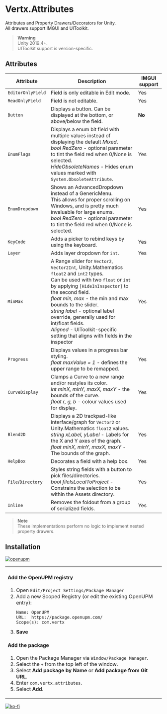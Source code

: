 # Vertx.Attributes
Attributes and Property Drawers/Decorators for Unity.  
All drawers support IMGUI and UIToolkit.

> **Warning**  
> Unity 2019.4+.  
> UIToolkit support is version-specific.


## Attributes

| Attribute          | Description                                                                                                                                                                                                                                                                                                                                                                                                                  | IMGUI support |
|--------------------|------------------------------------------------------------------------------------------------------------------------------------------------------------------------------------------------------------------------------------------------------------------------------------------------------------------------------------------------------------------------------------------------------------------------------|---------------|
| `EditorOnlyField`  | Field is only editable in Edit mode.                                                                                                                                                                                                                                                                                                                                                                                         | Yes           |
| `ReadOnlyField`    | Field is not editable.                                                                                                                                                                                                                                                                                                                                                                                                       | Yes           |
| `Button`           | Displays a button. Can be displayed at the bottom, or above/below the field.                                                                                                                                                                                                                                                                                                                                                 | **No**        |
| `EnumFlags`        | Displays a enum bit field with multiple values instead of displaying the default *Mixed*.<br/>*bool RedZero* - optional parameter to tint the field red when 0/None is selected.<br/>*HideObsoleteNames* - Hides enum values marked with `System.ObsoleteAttribute`.                                                                                                                                                         | Yes           |
| `EnumDropdown`     | Shows an AdvancedDropdown instead of a GenericMenu.<br/>This allows for proper scrolling on Windows, and is pretty much invaluable for large enums.<br/>*bool RedZero* - optional parameter to tint the field red when 0/None is selected.                                                                                                                                                                                   | Yes           |
| `KeyCode`          | Adds a picker to rebind keys by using the keyboard.                                                                                                                                                                                                                                                                                                                                                                          | Yes           |
| `Layer`            | Adds layer dropdown for `int`.                                                                                                                                                                                                                                                                                                                                                                                               | Yes           |
| `MinMax`           | A Range slider for `Vector2`, `Vector2Int`, Unity.Mathematics `float2` and `int2` types.<br/>Can be used with two `float` or `int` by applying `[HideInInspector]` to the second field.<br/>*float min, max* - the min and max bounds to the slider.<br/>*string label* - optional label override, generally used for int/float fields.<br/>*Aligned* -  UIToolkit-specific setting that aligns with fields in the inspector | Yes           | 
| `Progress`         | Displays values in a progress bar styling.<br/>*float maxValue = 1* - defines the upper range to be remapped.                                                                                                                                                                                                                                                                                                                | Yes           | 
| `CurveDisplay`     | Clamps a Curve to a new range and/or restyles its color.<br/>*int minX, minY, maxX, maxY* - the bounds of the curve.<br/>*float r, g, b* - colour values used for display.                                                                                                                                                                                                                                                   | Yes           | 
| `Blend2D`          | Displays a 2D trackpad-like interface/graph for `Vector2` or Unity.Mathematics `float2` values.<br/>*string xLabel, yLabel* - Labels for the X and Y axes of the graph.<br/>*float minX, minY, maxX, maxY* - The bounds of the graph.                                                                                                                                                                                        | Yes           |
| `HelpBox`          | Decorates a field with a help box.                                                                                                                                                                                                                                                                                                                                                                                           | Yes           |
| `File`/`Directory` | Styles string fields with a button to pick files/directories.<br/>*bool fileIsLocalToProject* - Constrains the selection to be within the Assets directory.                                                                                                                                                                                                                                                                  | Yes           |
| `Inline`           | Removes the foldout from a group of serialized fields.                                                                                                                                                                                                                                                                                                                                                                       | Yes           |

> **Note**  
> These implementations perform no logic to implement nested property drawers.

## Installation
[![openupm](https://img.shields.io/npm/v/com.vertx.attributes?label=openupm&registry_uri=https://package.openupm.com)](https://openupm.com/packages/com.vertx.debugging/)

<table><tr><td>

#### Add the OpenUPM registry
1. Open `Edit/Project Settings/Package Manager`
1. Add a new Scoped Registry (or edit the existing OpenUPM entry):
   ```
   Name: OpenUPM
   URL:  https://package.openupm.com/
   Scope(s): com.vertx
   ```
1. **Save**

#### Add the package
1. Open the Package Manager via `Window/Package Manager`.
1. Select the <kbd>+</kbd> from the top left of the window.
1. Select **Add package by Name** or **Add package from Git URL**.
1. Enter `com.vertx.attributes`.
1. Select **Add**.

</td></tr></table>

[![ko-fi](https://ko-fi.com/img/githubbutton_sm.svg)](https://ko-fi.com/Z8Z42ZYHB)
